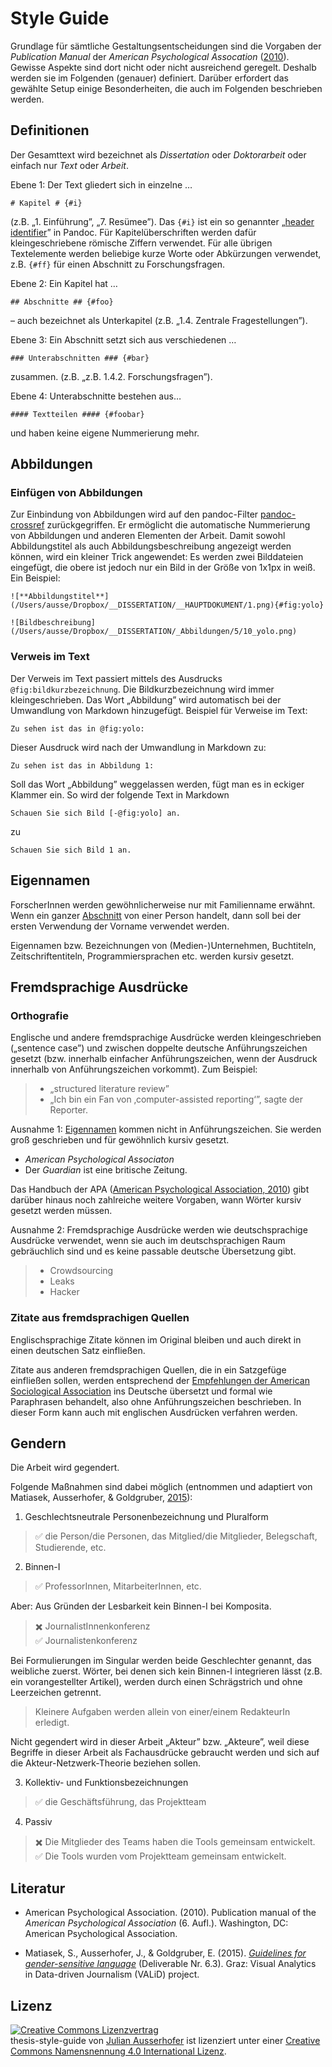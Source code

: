 # Style Guide # 

Grundlage für sämtliche Gestaltungsentscheidungen sind die Vorgaben der *Publication Manual* der *American Psychological Assocation* ([2010](#literatur)). Gewisse Aspekte sind dort nicht oder nicht ausreichend geregelt. Deshalb werden sie im Folgenden (genauer) definiert. Darüber erfordert das gewählte Setup einige Besonderheiten, die auch im Folgenden beschrieben werden.  

## Definitionen ## 

Der Gesamttext wird bezeichnet als *Dissertation* oder *Doktorarbeit* oder einfach nur *Text* oder *Arbeit*. 

Ebene 1: Der Text gliedert sich in einzelne …

	# Kapitel # {#i}

(z.B. „1. Einführung”, „7. Resümee”). Das `{#i}` ist ein so genannter „[header identifier](http://pandoc.org/MANUAL.html#header-identifiers)” in Pandoc. Für Kapitelüberschriften werden dafür kleingeschriebene römische Ziffern verwendet. Für alle übrigen Textelemente werden beliebige kurze Worte oder Abkürzungen verwendet, z.B. `{#ff}` für einen Abschnitt zu Forschungsfragen.   

Ebene 2: Ein Kapitel hat …

	## Abschnitte ## {#foo}

– auch bezeichnet als Unterkapitel (z.B. „1.4. Zentrale Fragestellungen”).  

Ebene 3: Ein Abschnitt setzt sich aus verschiedenen …

	### Unterabschnitten ### {#bar}

zusammen. (z.B. „z.B. 1.4.2. Forschungsfragen”).  

Ebene 4: Unterabschnitte bestehen aus…  

	#### Textteilen #### {#foobar}

und haben keine eigene Nummerierung mehr.  

## Abbildungen ##

### Einfügen von Abbildungen ###

Zur Einbindung von Abbildungen wird auf den pandoc-Filter [pandoc-crossref](https://github.com/lierdakil/pandoc-crossref) zurückgegriffen. Er ermöglicht die automatische Nummerierung von Abbildungen und anderen Elementen der Arbeit. Damit sowohl Abbildungstitel als auch Abbildungsbeschreibung angezeigt werden können, wird ein kleiner Trick angewendet: Es werden zwei Bilddateien eingefügt, die obere ist jedoch nur ein Bild in der Größe von 1x1px in weiß. Ein Beispiel:  

    ![**Abbildungstitel**](/Users/ausse/Dropbox/__DISSERTATION/__HAUPTDOKUMENT/1.png){#fig:yolo}

    ![Bildbeschreibung](/Users/ausse/Dropbox/__DISSERTATION/_Abbildungen/5/10_yolo.png)

### Verweis im Text ###

Der Verweis im Text passiert mittels des Ausdrucks `@fig:bildkurzbezeichnung`. Die Bildkurzbezeichnung wird immer kleingeschrieben. Das Wort „Abbildung” wird automatisch bei der Umwandlung von Markdown hinzugefügt. Beispiel für Verweise im Text: 
	
    Zu sehen ist das in @fig:yolo:

Dieser Ausdruck wird nach der Umwandlung in Markdown zu: 

    Zu sehen ist das in Abbildung 1: 

Soll das Wort „Abbildung” weggelassen werden, fügt man es in eckiger Klammer ein. So wird der folgende Text in Markdown

    Schauen Sie sich Bild [-@fig:yolo] an. 

zu

    Schauen Sie sich Bild 1 an.

## Eigennamen ##

ForscherInnen werden gewöhnlicherweise nur mit Familienname erwähnt. Wenn ein ganzer [Abschnitt](Definitonen#abschnitten-auch-bezeichnet-als-unterkapitel) von einer Person handelt, dann soll bei der ersten Verwendung der Vorname verwendet werden. 

Eigennamen bzw. Bezeichnungen von (Medien-)Unternehmen, Buchtiteln, Zeitschriftentiteln, Programmiersprachen etc. werden kursiv gesetzt.

## Fremdsprachige Ausdrücke ##

### Orthografie ###

Englische und andere fremdsprachige Ausdrücke werden kleingeschrieben („sentence case”) und zwischen doppelte deutsche Anführungszeichen gesetzt (bzw. innerhalb einfacher Anführungszeichen, wenn der Ausdruck innerhalb von Anführungszeichen vorkommt). Zum Beispiel:   

> * „structured literature review”  
> * „Ich bin ein Fan von ‚computer-assisted reporting‘”, sagte der Reporter. 

Ausnahme 1: [Eigennamen](Eigennamen) kommen nicht in Anführungszeichen. Sie werden groß geschrieben und für gewöhnlich kursiv gesetzt.  

* _American Psychological Associaton_  
* Der _Guardian_ ist eine britische Zeitung. 

Das Handbuch der APA ([American Psychological Association, 2010](#literatur)) gibt darüber hinaus noch zahlreiche weitere Vorgaben, wann Wörter kursiv gesetzt werden müssen.     

Ausnahme 2: Fremdsprachige Ausdrücke werden wie deutschsprachige Ausdrücke verwendet, wenn sie auch im deutschsprachigen Raum gebräuchlich sind und es keine passable deutsche Übersetzung gibt. 

> * Crowdsourcing  
> * Leaks 
> * Hacker

### Zitate aus fremdsprachigen Quellen ###

Englischsprachige Zitate können im Original bleiben und auch direkt in einen deutschen Satz einfließen.
 
Zitate aus anderen fremdsprachigen Quellen, die in ein Satzgefüge einfließen sollen, werden entsprechend der [Empfehlungen der American Sociological Association](http://blog.apastyle.org/apastyle/2014/11/lost-in-translation-citing-your-own-translations-in-apa-style.html) ins Deutsche übersetzt und formal wie Paraphrasen behandelt, also ohne Anführungszeichen beschrieben. In dieser Form kann auch mit englischen Ausdrücken verfahren werden. 

## Gendern ##

Die Arbeit wird gegendert. 

Folgende Maßnahmen sind dabei möglich (entnommen und adaptiert von Matiasek, Ausserhofer, & Goldgruber, [2015](#literatur)): 

1. Geschlechtsneutrale Personenbezeichnung und Pluralform

> ✅ die Person/die Personen, das Mitglied/die Mitglieder, Belegschaft, Studierende, etc.

2. Binnen-I

> ✅ ProfessorInnen, MitarbeiterInnen, etc.

Aber: Aus Gründen der Lesbarkeit kein Binnen-I bei Komposita. 

> ✖️ JournalistInnenkonferenz  
> ✅ Journalistenkonferenz

Bei Formulierungen im Singular werden beide Geschlechter genannt, das weibliche zuerst. Wörter, bei denen sich kein Binnen-I integrieren lässt (z.B. ein vorangestellter Artikel), werden durch einen Schrägstrich und ohne Leerzeichen getrennt. 

> Kleinere Aufgaben werden allein von einer/einem RedakteurIn erledigt.

Nicht gegendert wird in dieser Arbeit „Akteur” bzw. „Akteure”, weil diese Begriffe in dieser Arbeit als Fachausdrücke gebraucht werden und sich auf die Akteur-Netzwerk-Theorie beziehen sollen. 

3. Kollektiv- und Funktionsbezeichnungen

> ✅ die Geschäftsführung, das Projektteam

4. Passiv

> ✖️ Die Mitglieder des Teams haben die Tools gemeinsam entwickelt.  
> ✅ Die Tools wurden vom Projektteam gemeinsam entwickelt.


## Literatur ##

* American Psychological Association. (2010). Publication manual of the _American Psychological Association_ (6. Aufl.). Washington, DC: American Psychological Association.

* Matiasek, S., Ausserhofer, J., & Goldgruber, E. (2015). [_Guidelines for gender-sensitive language_](http://www.validproject.at/wp-content/uploads/2015/06/151130_Guidelines-for-Gender-Sensitive-Language.pdf) (Deliverable Nr. 6.3). Graz: Visual Analytics in Data-driven Journalism (VALiD) project.

## Lizenz ##

<a rel="license" href="http://creativecommons.org/licenses/by/4.0/"><img alt="Creative Commons Lizenzvertrag" style="border-width:0" src="https://i.creativecommons.org/l/by/4.0/88x31.png" /></a><br /><span xmlns:dct="http://purl.org/dc/terms/" href="http://purl.org/dc/dcmitype/Text" property="dct:title" rel="dct:type">thesis-style-guide</span> von <a xmlns:cc="http://creativecommons.org/ns#" href="http://ausserhofer.net" property="cc:attributionName" rel="cc:attributionURL">Julian Ausserhofer</a> ist lizenziert unter einer <a rel="license" href="http://creativecommons.org/licenses/by/4.0/">Creative Commons Namensnennung 4.0 International Lizenz</a>.
